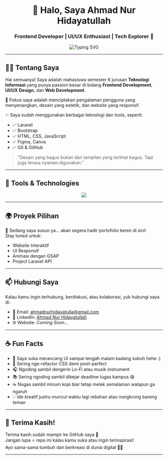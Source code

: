 <h1 align="center">👋 Halo, Saya Ahmad Nur Hidayatullah</h1>
<h3 align="center">Frontend Developer | UI/UX Enthusiast | Tech Explorer 🚀</h3>

<p align="center">
  <img src="https://readme-typing-svg.herokuapp.com?font=Fira+Code&duration=3000&pause=1000&color=1c7d32&center=true&vCenter=true&width=435&lines=Selamat+Datang+di+Portofolio+Saya!;Saya+Suka+Desain+dan+Koding;Ayo+Kolaborasi!" alt="Typing SVG" />
</p>

---

## 🧑‍💻 Tentang Saya

Hai semuanya! Saya adalah mahasiswa semester 6 jurusan **Teknologi Informasi** yang punya passion besar di bidang **Frontend Development**, **UI/UX Design**, dan **Web Development**.

🎯 Fokus saya adalah menciptakan pengalaman pengguna yang menyenangkan, desain yang estetik, dan website yang responsif.

✨ Saya sudah menggunakan berbagai teknologi dan tools, seperti:
- ✅ Laravel
- ✅ Bootstrap
- ✅ HTML, CSS, JavaScript
- ✅ Figma, Canva
- ✅ Git & GitHub

> "Desain yang bagus bukan dari tampilan yang terlihat bagus. Tapi juga terasa nyaman digunakan."

---

## 🔧 Tools & Technologies

<p align="center">
  <img src="https://skillicons.dev/icons?i=html,css,js,laravel,figma,bootstrap,git,github" />
</p>

---

## 🌍 Proyek Pilihan

📌 Sedang saya susun ya... akan segera hadir portofolio keren di sini!  
Stay tuned untuk:  
- Website Interaktif  
- UI Responsif  
- Animasi dengan GSAP  
- Project Laravel API  

---

## 📫 Hubungi Saya

Kalau kamu ingin terhubung, berdiskusi, atau kolaborasi, yuk hubungi saya di:

- 📧 Email: [ahmadnurhidayatulla@gmail.com](mailto:ahmadnurhidayatulla@gmail.com)
- 🔗 LinkedIn: [Ahmad Nur Hidayatullah](https://www.linkedin.com/in/ahmad-nurhidayatullah-853502341/)
- 🌐 Website: *Coming Soon...*

---

## ☕ Fun Facts

- 🎨 Saya suka merancang UI sampai tengah malam kadang subuh hehe :)
- 🔄 Sering nge-refactor CSS demi pixel-perfect
- 🎧 Ngoding sambil dengerin Lo-Fi atau musik instrument
- 📚 Sering ngoding sambil dikejar deadline tugas kampus 😅  
- ☕ Nugas sambil minum kopi biar tetap melek semalaman walapun ga ngaruh
- 💡 Ide kreatif justru muncul waktu lagi rebahan atau nongkrong bareng teman


---

## 🙌 Terima Kasih!

Terima kasih sudah mampir ke GitHub saya 🙏  
Jangan lupa ⭐️ repo ini kalau kamu suka atau ingin terinspirasi!  
Ayo sama-sama tumbuh dan berkreasi di dunia digital 🌱✨

---
